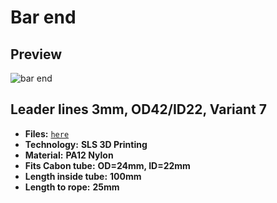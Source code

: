 # Bar end

## Preview

![bar end](<leader_line_3mm/od24_id22/variant_7/bar-end_sls.png>)

## Leader lines 3mm, OD42/ID22, Variant 7

- **Files:** [`here`](<leader_line_3mm/od24_id22/variant_7>)
- **Technology:** **SLS 3D Printing**
- **Material:** **PA12 Nylon**
- **Fits Cabon tube:** **OD=24mm, ID=22mm**
- **Length inside tube:** **100mm**
- **Length to rope:** **25mm**
